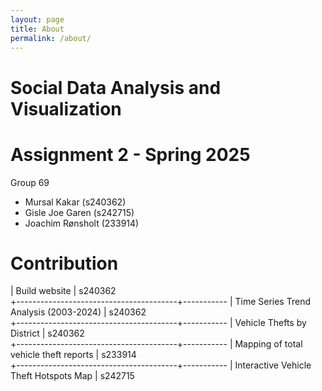```yaml
---
layout: page
title: About
permalink: /about/
---
```


# **Social Data Analysis and Visualization** 

# Assignment 2 - Spring 2025

Group 69
 - Mursal Kakar (s240362)
 - Gisle Joe Garen (s242715)
 - Joachim Rønsholt (233914)



# Contribution 


| Build website                          | s240362   
+----------------------------------------+-----------
| Time Series Trend Analysis (2003-2024) | s240362   
+----------------------------------------+-----------
| Vehicle Thefts by District             | s240362   
+----------------------------------------+-----------
| Mapping of total vehicle theft reports | s233914   
+----------------------------------------+-----------
| Interactive Vehicle Theft Hotspots Map | s242715 